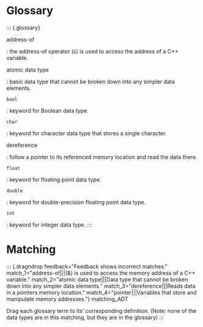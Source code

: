 # Glossary

::: {.glossary}

address-of

:   the address-of operator (`&`) is used to access the address of a C++
    variable.

atomic data type

:   basic data type that cannot be broken down into any simpler data
    elements.

`bool`

:   keyword for Boolean data type.

`char`

:   keyword for character data type that stores a single character.

dereference

:   follow a pointer to its referenced memory location and read the data
    there.

`float`

:   keyword for floating point data type.

`double`

:   keyword for double-precision floating point data type.

`int`

:   keyword for integer data type.
:::

# Matching

::: {.dragndrop feedback="Feedback shows incorrect matches." match_1="address-of|||(&) is used to access the memory address of a C++ variable." match_2="atomic data type|||Data type that cannot be broken down into any simpler data elements." match_3="dereference|||Reads data in a pointers memory location." match_4="pointer|||Variables that store and manipulate memory addresses."}
matching_ADT

Drag each glossary term to its\' corresponding definition. (Note: none
of the data types are in this matching, but they are in the glossary)
:::

